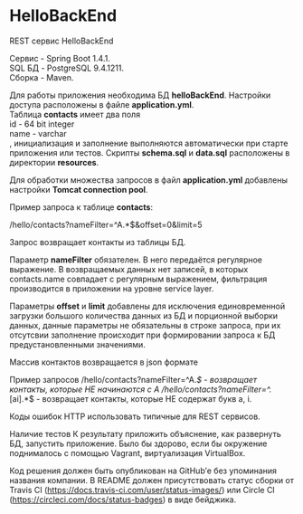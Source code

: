 # HelloBackEnd

REST сервис HelloBackEnd

Сервис - Spring Boot 1.4.1.  
SQL БД - PostgreSQL 9.4.1211.  
Сборка - Maven.

Для работы приложения необходима БД **helloBackEnd**. Настройки доступа расположены в файле **application.yml**.   
Таблица **contacts** имеет два поля  
id - 64 bit integer  
name - varchar  
, инициализация и заполнение выполняются автоматически при старте приложения или тестов. Скрипты **schema.sql** и **data.sql** расположены в директории **resources**.

Для обработки множества запросов в файл **application.yml** добавлены настройки **Tomcat connection pool**.

Пример запроса к таблице **contacts**: 

/hello/contacts?nameFilter=^A.*$&offset=0&limit=5

Запрос  возвращает контакты из таблицы БД. 
  
Параметр **nameFilter** обязателен. В него передаётся регулярное выражение. В возвращаемых данных нет записей, в которых contacts.name совпадает с регулярным выражением, фильтрация производится в приложении на уровне service layer.
  
Параметры **offset** и **limit** добавлены для исключения единовременной загрузки большого количества данных из БД и порционной выборки данных, данные параметры не обязательны в строке запроса, при их отсутсвии заполнение происходит при формировании запроса к БД предустановленными значениями.

Массив контактов возвращается в json формате


Пример запросов
/hello/contacts?nameFilter=^A.*$ - возвращает контакты, которые НЕ начинаются с A
/hello/contacts?nameFilter=^.*[ai].*$ - возвращает контакты, которые НЕ содержат букв a, i.


Коды ошибок HTTP использовать типичные для REST сервисов.

Наличие тестов
К результату приложить объяснение, как развернуть БД, запустить приложение. Было бы здорово, если бы окружение поднималось с помощью Vagrant, виртуализация VirtualBox.

Код решения должен быть опубликован на GitHub’е без упоминания названия компании. В README должен присутствовать статус сборки от Travis CI (https://docs.travis-ci.com/user/status-images/) или Circle CI (https://circleci.com/docs/status-badges) в виде бейджика. 

